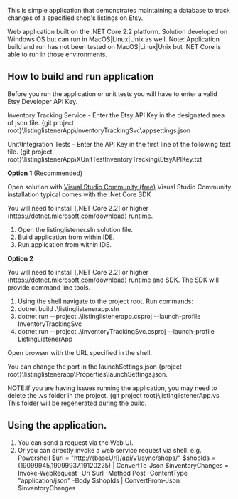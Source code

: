 This is simple application that demonstrates maintaining a database to track changes of a specified shop's listings on Etsy.

Web application built on the .NET Core 2.2 platform.  Solution developed on Windows OS but can run in MacOS|Linux|Unix as well.
Note: Application build and run has not been tested on MacOS|Linux|Unix but .NET Core is able to run in those environments.

## How to build and run application

Before you run the application or unit tests you will have to enter a valid Etsy Developer API Key.

Inventory Tracking Service - Enter the Etsy API Key in the designated area of json file.
{git project root}\listinglistenerApp\InventoryTrackingSvc\appsettings.json 

Unit\Integration Tests - Enter the API Key in the first line of the following text file.
{git project root}\listinglistenerApp\XUnitTestInventoryTracking\EtsyAPIKey.txt 


**Option 1** (Recommended)

Open solution with [Visual Studio Community (free)](https://visualstudio.microsoft.com/vs/community/)
Visual Studio Community installation typical comes with the .Net Core SDK

You will need to install [.NET Core 2.2] or higher (https://dotnet.microsoft.com/download) runtime.

1. Open the listinglistener.sln solution file.
2. Build application from within IDE.
3. Run application from within IDE.

**Option 2**

You will need to install [.NET Core 2.2] or higher (https://dotnet.microsoft.com/download) runtime and SDK.
The SDK will provide command line tools.

1. Using the shell navigate to the project root.
Run commands: 
2. dotnet build .\listinglistenerapp.sln
3. dotnet run --project .\listinglistenerapp.csproj --launch-profile InventoryTrackingSvc
4. dotnet run --project .\InventoryTrackingSvc.csproj --launch-profile ListingListenerApp

Open browser with the URL specified in the shell.

You can change the port in the launchSettings.json
{project root}\listinglistenerapp\Properties\launchSettings.json.

NOTE:If you are having issues running the application, you may need to delete the .vs folder in the project.
{git project root}\listinglistenerApp\.vs
This folder will be regenerated during the build.

## Using the application.
1. You can send a request via the Web UI.
2. Or you can directly invoke a web service request via shell.
e.g. Powershell
$url = "http://{baseUrl}/api/v1/sync/shops/"
$shopIds = (19099945,19099937,19120225) | ConvertTo-Json 
$inventoryChanges = Invoke-WebRequest -Uri $url -Method Post -ContentType "application/json" -Body $shopIds | ConvertFrom-Json
$inventoryChanges
